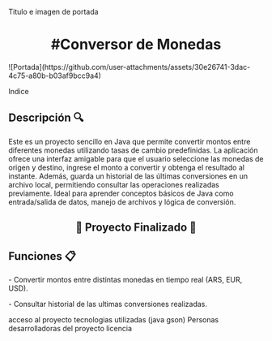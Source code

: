Titulo e imagen de portada
<h1 align="center"> #Conversor de Monedas </h1>
![Portada](https://github.com/user-attachments/assets/30e26741-3dac-4c75-a80b-b03af9bcc9a4)

Indice

<h2> Descripción 🔍</h2>
<p>Este es un proyecto sencillo en Java que permite convertir montos entre diferentes monedas utilizando tasas de cambio predefinidas.
  La aplicación ofrece una interfaz amigable para que el usuario seleccione las monedas de origen y destino,
  ingrese el monto a convertir y obtenga el resultado al instante. Además, guarda un historial de las últimas conversiones en un archivo local,
  permitiendo consultar las operaciones realizadas previamente. Ideal para aprender conceptos básicos de Java como entrada/salida de datos,
  manejo de archivos y lógica de conversión.
</p>

<h2 align="center"> 🌟 Proyecto Finalizado 🌟 </h2>

<h2> Funciones 📋 </h2> 
<p> - Convertir montos entre distintas monedas en tiempo real (ARS, EUR, USD).</p>
<p> - Consultar historial de las ultimas conversiones realizadas.</p>

acceso al proyecto
tecnologias utilizadas (java gson)
Personas desarrolladoras del proyecto
licencia

